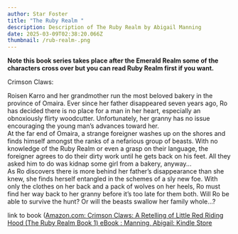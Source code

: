 ```yaml
---
author: Star Foster
title: "The Ruby Realm "
description: Description of The Ruby Realm by Abigail Manning
date: 2025-03-09T02:38:20.066Z
thumbnail: /rub-realm-.png
---
```

**N﻿ote this book series takes place after the Emerald Realm some of the characters cross over but you can read Ruby Realm first if you want.** 

Crimson Claws:

Roisen Karro and her grandmother run the most beloved bakery in the province of Omaira. Ever since her father disappeared seven years ago, Ro has decided there is no place for a man in her heart, especially an obnoxiously flirty woodcutter. Unfortunately, her granny has no issue encouraging the young man’s advances toward her.\
At the far end of Omaira, a strange foreigner washes up on the shores and finds himself amongst the ranks of a nefarious group of beasts. With no knowledge of the Ruby Realm or even a grasp on their language, the foreigner agrees to do their dirty work until he gets back on his feet. All they asked him to do was kidnap some girl from a bakery, anyway...\
As Ro discovers there is more behind her father’s disappearance than she knew, she finds herself entangled in the schemes of a sly new foe. With only the clothes on her back and a pack of wolves on her heels, Ro must find her way back to her granny before it’s too late for them both. Will Ro be able to survive the hunt? Or will the beasts swallow her family whole...?

link to book  ([Amazon.com: Crimson Claws: A Retelling of Little Red Riding Hood (The Ruby Realm Book 1) eBook : Manning, Abigail: Kindle Store](https://www.amazon.com/gp/product/B0BCV5Y1K2?ref_=dbs_m_mng_rwt_calw_tkin_0&storeType=ebooks)